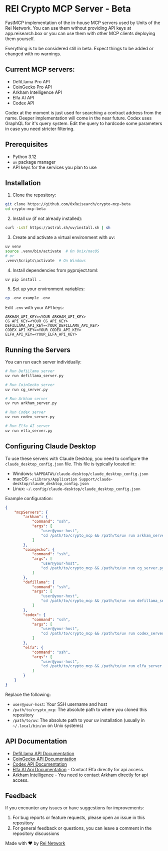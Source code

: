 # REI Crypto MCP Server - Beta

FastMCP implementation of the in-house MCP servers used by Units of the Rei Network.
You can use them without providing API keys at app.reisearch.box or you can use them with other MCP clients deploying them yourself.

Everything is to be considered still in beta. Expect things to be added or changed with no warnings.

## Current MCP servers:
- DefiLlama Pro API
- CoinGecko Pro API
- Arkham Intelligence API
- Elfa AI API
- Codex API

Codex at the moment is just used for searching a contract address from the name. Deeper implementation will come in the near future.
Codex uses GraphQL for it's query system. Edit the query to hardcode some parameters in case you need stricter filtering.

## Prerequisites

- Python 3.12
- `uv` package manager
- API keys for the services you plan to use

## Installation

1. Clone the repository:
```bash
git clone https://github.com/0xReisearch/crypto-mcp-beta
cd crypto-mcp-beta
```

2. Install uv (if not already installed):
```bash
curl -LsSf https://astral.sh/uv/install.sh | sh
```

3. Create and activate a virtual environment with uv:
```bash
uv venv
source .venv/bin/activate  # On Unix/macOS
# or
.venv\Scripts\activate  # On Windows
```

4. Install dependencies from pyproject.toml:
```bash
uv pip install .
```

5. Set up your environment variables:
```bash
cp .env_example .env
```

Edit `.env` with your API keys:
```
ARKHAM_API_KEY=<YOUR ARKHAM_API_KEY>
CG_API_KEY=<YOUR_CG_API_KEY>
DEFILLAMA_API_KEY=<YOUR_DEFILLAMA_API_KEY>
CODEX_API_KEY=<YOUR_CODEX_API_KEY>
ELFA_API_KEY=<YOUR_ELFA_API_KEY>
```

## Running the Servers

You can run each server individually:

```bash
# Run DefiLlama server
uv run defillama_server.py

# Run CoinGecko server
uv run cg_server.py

# Run Arkham server
uv run arkham_server.py

# Run Codex server
uv run codex_server.py

# Run Elfa AI server
uv run elfa_server.py
```

## Configuring Claude Desktop

To use these servers with Claude Desktop, you need to configure the `claude_desktop_config.json` file. This file is typically located in:
- Windows: `%APPDATA%/claude-desktop/claude_desktop_config.json`
- macOS: `~/Library/Application Support/claude-desktop/claude_desktop_config.json`
- Linux: `~/.config/claude-desktop/claude_desktop_config.json`

Example configuration:
```json
{
    "mcpServers": {
        "arkham": {
            "command": "ssh",
            "args": [
                "user@your-host",
                "cd /path/to/crypto_mcp && /path/to/uv run arkham_server.py"
            ]
        },
        "coingecko": {
            "command": "ssh",
            "args": [
                "user@your-host",
                "cd /path/to/crypto_mcp && /path/to/uv run cg_server.py"
            ]
        },
        "defillama": {
            "command": "ssh",
            "args": [
                "user@your-host",
                "cd /path/to/crypto_mcp && /path/to/uv run defillama_server.py"
            ]
        },
        "codex": {
            "command": "ssh",
            "args": [
                "user@your-host",
                "cd /path/to/crypto_mcp && /path/to/uv run codex_server.py"
            ]
        },
        "elfa": {
            "command": "ssh",
            "args": [
                "user@your-host",
                "cd /path/to/crypto_mcp && /path/to/uv run elfa_server.py"
            ]
        }
    }
}
```

Replace the following:
- `user@your-host`: Your SSH username and host
- `/path/to/crypto_mcp`: The absolute path to where you cloned this repository
- `/path/to/uv`: The absolute path to your uv installation (usually in `~/.local/bin/uv` on Unix systems)

## API Documentation

- [DefiLlama API Documentation](https://defillama.com/pro-api/docs)
- [CoinGecko API Documentation](https://docs.coingecko.com/reference/introduction)
- [Codex API Documentation](https://docs.codex.io/reference/overview)
- [Elfa AI Api Documentation](https://www.elfa.ai/) - Contact Elfa directly for api access.
- [Arkham Intelligence](https://intel.arkm.com/) - You need to contact Arkham directly for api access.

## Feedback

If you encounter any issues or have suggestions for improvements:

1. For bug reports or feature requests, please open an issue in this repository
2. For general feedback or questions, you can leave a comment in the repository discussions


Made with ❤️ by [Rei Network](https://reisearch.box)
